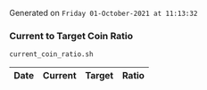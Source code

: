 Generated on `Friday 01-October-2021 at 11:13:32`

### Current to Target Coin Ratio
`current_coin_ratio.sh`

Date|Current|Target|Ratio
---|---|---|---
